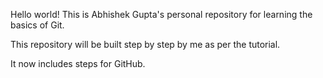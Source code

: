 Hello world!
This is Abhishek Gupta's personal repository for learning the basics of Git.

This repository will be built step by step by me as per the tutorial.

It now includes steps for GitHub.
